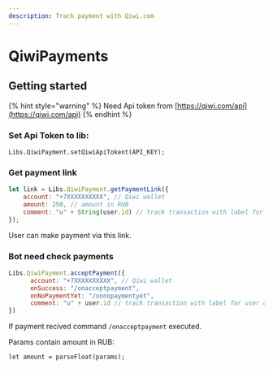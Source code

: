 ```yaml
---
description: Track payment with Qiwi.com
---
```


# QiwiPayments

## Getting started

{% hint style="warning" %}
Need Api token from [https://qiwi.com/api](https://qiwi.com/api)
{% endhint %}

### Set Api Token to lib:

`Libs.QiwiPayment.setQiwiApiTokent(API_KEY);`

### Get payment link

```javascript
let link = Libs.QiwiPayment.getPaymentLink({
    account: "+7XXXXXXXXXX", // Qiwi wallet
    amount: 250, // amount in RUB
    comment: "u" + String(user.id) // track transaction with label for user or order 
});
```

User can make payment via this link.

### Bot need check payments

```javascript
Libs.QiwiPayment.acceptPayment({
      account: "+7XXXXXXXXXX", // Qiwi wallet
      onSuccess: "/onacceptpayment",
      onNoPaymentYet: "/onnopaymentyet",
      comment: "u" + user.id // track transaction with label for user or order
})
```

If payment recived command `/onacceptpayment` executed.

Params contain amount in RUB:

`let amount = parseFloat(params);`


